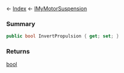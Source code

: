 ← [Index](Api-Index) ← [IMyMotorSuspension](Sandbox.ModAPI.Ingame.IMyMotorSuspension)

### Summary

```csharp
public bool InvertPropulsion { get; set; }
```

### Returns

[bool](https://docs.microsoft.com/en-us/dotnet/api/system.boolean?view=netframework-4.6)

